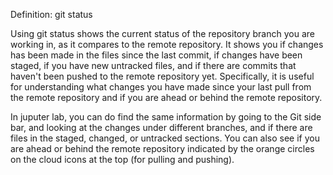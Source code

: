 Definition: git status

Using git status shows the current status of the repository branch you are working in, as it compares to the remote repository. It shows you if changes has been made in the files since the last commit, if changes have been staged, if you have new untracked files, and if there are commits that haven't been pushed to the remote repository yet. Specifically, it is useful for understanding what changes you have made since your last pull from the remote repository and if you are ahead or behind the remote repository.

In juputer lab, you can do find the same information by going to the Git side bar, and looking at the changes under different branches, and if there are files in the staged, changed, or untracked sections. You can also see if you are ahead or behind the remote repository indicated by the orange circles on the cloud icons at the top (for pulling and pushing). 
